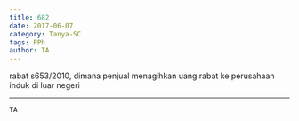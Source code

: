 ```yaml
---
title: 682
date: 2017-06-07
category: Tanya-SC
tags: PPh
author: TA
---
```


rabat s653/2010, dimana penjual menagihkan uang rabat ke perusahaan induk di luar negeri

---



`TA`
